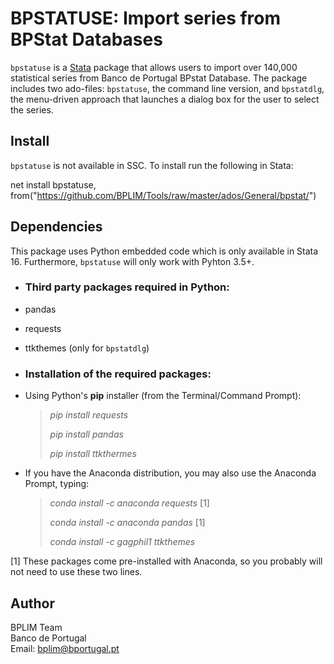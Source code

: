 # BPSTATUSE: Import series from BPStat Databases

`bpstatuse` is a [Stata](http://www.stata.com/) package that allows users to import over 140,000
statistical series from Banco de Portugal BPstat Database. The package includes two ado-files: `bpstatuse`, the command line version, and `bpstatdlg`, the menu-driven approach that launches a dialog box for the user to select the series.

## Install

`bpstatuse` is not available in SSC. To install run the following in Stata:

net install bpstatuse, from("https://github.com/BPLIM/Tools/raw/master/ados/General/bpstat/")

## Dependencies

This package uses Python embedded code which is only available in Stata 16. Furthermore, `bpstatuse` will only work with Pyhton 3.5+.

- ### Third party packages required in Python:

 - pandas
 - requests
 - ttkthemes (only for `bpstatdlg`)

- ### Installation of the required packages:

 - Using Python's **pip** installer (from the Terminal/Command Prompt):

    > *pip install requests*
    >
    > *pip install pandas*
    >
    > *pip install ttkthermes*
    >

  - If you have the Anaconda distribution, you may also use the Anaconda Prompt, typing:

       > *conda install -c anaconda requests* [1]
       >
       > *conda install -c anaconda pandas* [1]
       >
       > *conda install -c gagphil1 ttkthemes*
       >    

[1] These packages come pre-installed with Anaconda, so you probably will not need to use these two lines.



## Author

BPLIM Team
<br>Banco de Portugal
<br>Email: bplim@bportugal.pt
